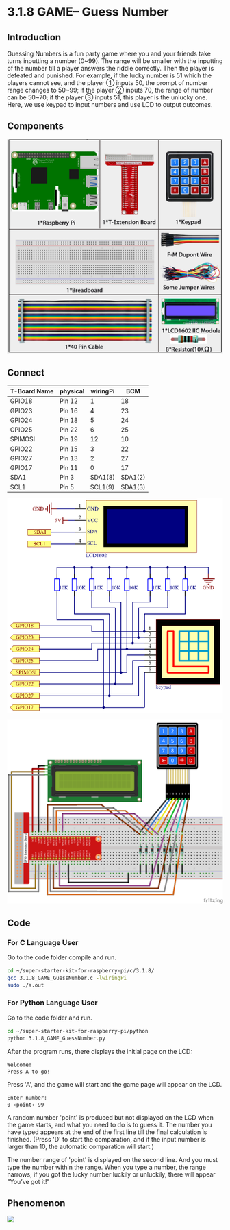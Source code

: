 
# 3.1.8 GAME– Guess Number

## Introduction

Guessing Numbers is a fun party game where you and your friends take turns inputting a number (0~99). The range will be smaller with the inputting of the number till a player answers the riddle correctly. Then the player is defeated and punished. For example, if the lucky number is 51 which the players cannot see, and the player ① inputs 50, the prompt of number range changes to 50~99; if the player ② inputs 70, the range of number can be 50~70; if the player ③ inputs 51, this player is the unlucky one. Here, we use keypad to input numbers and use LCD to output outcomes.

## Components

![](./img/list/list_GAME_Guess_Number.png)

## Connect

| T-Board Name | physical | wiringPi | BCM     |
| ------------ | -------- | -------- | ------- |
| GPIO18       | Pin 12   | 1        | 18      |
| GPIO23       | Pin 16   | 4        | 23      |
| GPIO24       | Pin 18   | 5        | 24      |
| GPIO25       | Pin 22   | 6        | 25      |
| SPIMOSI      | Pin 19   | 12       | 10      |
| GPIO22       | Pin 15   | 3        | 22      |
| GPIO27       | Pin 13   | 2        | 27      |
| GPIO17       | Pin 11   | 0        | 17      |
| SDA1         | Pin 3    | SDA1(8)  | SDA1(2) |
| SCL1         | Pin 5    | SCL1(9)  | SDA1(3) |

![](./img/Schematic_three_one12.png)

![](./img/connect/3.1.8.png)

## Code

### For  C  Language User

Go to the code folder compile and run.

```sh
cd ~/super-starter-kit-for-raspberry-pi/c/3.1.8/
gcc 3.1.8_GAME_GuessNumber.c -lwiringPi
sudo ./a.out
```

### For  Python  Language User

Go to the code folder and run.

```sh
cd ~/super-starter-kit-for-raspberry-pi/python
python 3.1.8_GAME_GuessNumber.py
```

After the program runs, there displays the initial page on the LCD:

```
Welcome!
Press A to go!
```

Press 'A', and the game will start and the game page will appear on the LCD.

```
Enter number:
0 ‹point‹ 99
```

A random number 'point' is produced but not displayed on the LCD when the game starts, and what you need to do is to guess it. The number you have typed appears at the end of the first line till the final calculation is finished. (Press 'D' to start the comparation, and if the input number is larger than 10, the automatic comparation will start.)

The number range of 'point' is displayed on the second line. And you must type the number within the range. When you type a number, the range narrows; if you got the lucky number luckily or unluckily, there will appear "You’ve got it!"

## Phenomenon

![](./img/phenomenon/318.jpg)
